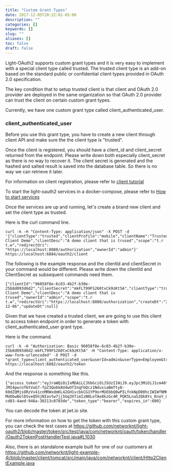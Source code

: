 ```yaml
---
title: "Custom Grant Types"
date: 2017-12-05T20:22:01-05:00
description: ""
categories: []
keywords: []
slug: ""
aliases: []
toc: false
draft: false
---
```


Light-OAuth2 supports custom grant types and it is very easy to implement with a
special client type called trusted. The trusted client type is an add-on based on 
the standard public or confidential client types provided in OAuth 2.0 specification.

The key condition that to setup trusted client is that client and OAuth 2.0 provider
are deployed in the same organization so that OAuth 2.0 provider can trust the client
on certain custom grant types.

Currently, we have one custom grant type called client_authenticated_user.

### client_authenticated_user

Before you use this grant type, you have to create a new client through client API and
make sure the the client type is "trusted".

Once the client is registered, you should have a client_id and client_secret returned
from the endpoint. Please write down both especially client_secret as there is no way
to recover it. The client secret is generated and the hashed and salted result is saved
into the database table. So there is no way we can retrieve it later.

For information on client registration, please refer to [client tutorial][]

To start the light-oauth2 services in a docker-compose, please refer to [How to start services][]

Once the services are up and running, let's create a brand new client and set the client
type as trusted. 

Here is the curl command line. 

```
curl -k -H "Content-Type: application/json" -X POST -d '{"clientType":"trusted","clientProfile":"mobile","clientName":"Trusted Client Demo","clientDesc":"A demo client that is trused","scope":"t.r t.w","redirectUri": "https://localhost:8080/authorization","ownerId":"admin"}' https://localhost:6884/oauth2/client
```

The following is the example response and the clientId and clientSecret in your command
would be different. Please write down the clientId and ClientSecret as subsequent commands
need them.
 

```
{"clientId":"96058f8e-6c03-4b2f-b30e-25b8d093d6d2","clientSecret":"mkFLT99FS260txCk9zKt5A","clientType":"trusted","clientProfile":"mobile","clientName":"Trusted Client Demo","clientDesc":"A demo client that is trused","ownerId":"admin","scope":"t.r t.w","redirectUri":"https://localhost:8080/authorization","createDt":"2017-12-06","updateDt":null}
``` 

Given that we have created a trusted client, we are going to use this client to access
token endpoint in order to generate a token with client_authenticated_user grant type.

Here is the command.

```
curl -k -H "Authorization: Basic 96058f8e-6c03-4b2f-b30e-25b8d093d6d2:mkFLT99FS260txCk9zKt5A" -H "Content-Type: application/x-www-form-urlencoded" -X POST -d "grant_type=client_authenticated_user&userId=admin&userType=Employee&transit=12345" https://localhost:6882/oauth2/token

```

And the response is something like this.

```
{"access_token":"eyJraWQiOiIxMDAiLCJhbGciOiJSUzI1NiJ9.eyJpc3MiOiJ1cm46Y29tOm5ldHdvcmtudDpvYXV0aDI6djEiLCJhdWQiOiJ1cm46Y29tLm5ldHdvcmtudCIsImV4cCI6MTUxMjUyODAzNSwianRpIjoiZE82c0hNZ3RqTENZUmVnT3QzUURyUSIsImlhdCI6MTUxMjUyNzQzNSwibmJmIjoxNTEyNTI3MzE1LCJ2ZXJzaW9uIjoiMS4wIiwidXNlcl9pZCI6ImFkbWluIiwidXNlcl90eXBlIjoiRW1wbG95ZWUiLCJjbGllbnRfaWQiOiI5NjA1OGY4ZS02YzAzLTRiMmYtYjMwZS0yNWI4ZDA5M2Q2ZDIiLCJzY29wZSI6WyJ0LnIiLCJ0LnciXSwidHJhbnNpdCI6IjEyMzQ1In0.bDL7LCAEWSZiJPJGfMyr7DJeO6DKnKS5dEp_IRGiWHOaYv5sck6dExE-JMI4pwroY6tVuG7-fpZ3QobkAUdwOfInqFbQcz1NdusiaBmTty8-60dZQMjsORzVv41cnMRWxdmKL42GH1vcbkCG1YP9orMUEbbQ0wPILfnkNpD00hcIWIWfNMKlGml6vGxFtbTy2hIoL-MUObwBelDSveQ5hjNIavtw7jj5Uq3XfimIzN0LeTAe8kzGc4R_PQK5LnaS2Qk8Ys_KnoY_G6SKRB1JuvBwSiIjHYYvmfSeJz3kVGYaivVQHMMpafRnuddkuaaxe1IHTzLtUdQuiLCUZJ4lxA","refresh_token":"d9bd57f7-cd83-4aed-946a-30213c0703de","token_type":"bearer","expires_in":600}
```

You can decode the token at jwt.io site. 

For more information on how to get the token with this custom grant type, you can check the
test cases at https://github.com/networknt/light-oauth2/blob/master/token/src/test/java/com/networknt/oauth/token/handler/Oauth2TokenPostHandlerTest.java#L1030

Also, there is an standalone example built for one of our customers at https://github.com/networknt/light-example-4j/blob/master/client/tomcat/src/main/java/com/networknt/client/Http2ClientExample.java 

[client tutorial]: /tutorial/oauth/client/
[How to start services]: /tutorial/oauth/start/
